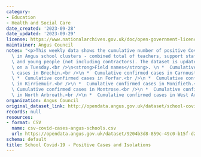 ```yaml
---
category:
- Education
- Health and Social Care
date_created: '2023-09-28'
date_updated: '2023-09-29'
license: https://www.nationalarchives.gov.uk/doc/open-government-licence/version/3/
maintainer: Angus Council
notes: "<p>This weekly data shows the cumulative number of positive Covid-19 cases\
  \ in Angus school clusters - combined total of teachers, support staff, children\
  \ and young people (not including contractors). The dataset is updated fortnightly\
  \ on a Tuesday.<br />\n<strong>Field names</strong>. \n *  Cumulative confirmed\
  \ cases in Brechin.<br />\n *  Cumulative confirmed cases in Carnoustie.<br />\n\
  \ *  Cumulative confirmed cases in Forfar.<br />\n *  Cumulative confirmed cases\
  \ in Kirriemuir.<br />\n *  Cumulative confirmed cases in Monifieth.<br />\n * \
  \ Cumulative confirmed cases in Montrose.<br />\n *  Cumulative confirmed cases\
  \ in North Arbroath.<br />\n *  Cumulative confirmed cases in West Arbroath.</p>"
organization: Angus Council
original_dataset_link: http://opendata.angus.gov.uk/dataset/school-covid-19-positive-cases-and-isolations
records: null
resources:
- format: CSV
  name: csv-covid-cases-angus-schools.csv
  url: https://opendata.angus.gov.uk/dataset/9204b3d8-859c-49c0-b15f-d26fa0742793/resource/c980948e-79da-4881-ab30-16d9e80af891/download/csv-covid-cases-angus-schools.csv
schema: default
title: School Covid-19 - Positive Cases and Isolations
---
```

